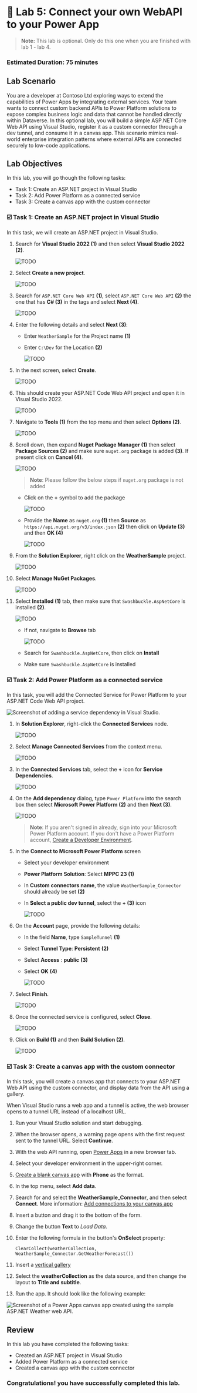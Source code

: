 # 🚀 Lab 5: Connect your own WebAPI to your Power App

> **Note:** This lab is optional. Only do this one when you are finished with lab 1 - lab 4.


### Estimated Duration: 75 minutes

## Lab Scenario

You are a developer at Contoso Ltd exploring ways to extend the capabilities of Power Apps by integrating external services. Your team wants to connect custom backend APIs to Power Platform solutions to expose complex business logic and data that cannot be handled directly within Dataverse. In this optional lab, you will build a simple ASP.NET Core Web API using Visual Studio, register it as a custom connector through a dev tunnel, and consume it in a canvas app. This scenario mimics real-world enterprise integration patterns where external APIs are connected securely to low-code applications.

## Lab Objectives

In this lab, you will go though the following tasks:

- Task 1: Create an ASP.NET project in Visual Studio
- Task 2: Add Power Platform as a connected service
- Task 3: Create a canvas app with the custom connector

### ☑️ Task 1: Create an ASP.NET project in Visual Studio

In this task, we will create an ASP.NET project in Visual Studio.

1. Search for **Visual Studio 2022 (1)** and then select **Visual Studio 2022 (2)**.

    ![TODO](./assets/bs132.png)

1. Select **Create a new project**.

    ![TODO](./assets/bs133.png)

1. Search for `ASP.NET Core Web API` **(1)**, select `ASP.NET Core Web API` **(2)** the one that has **C# (3)** in the tags and select **Next (4)**.

    ![TODO](./assets/bs134.png)

1. Enter the following details and select **Next (3)**:

   - Enter `WeatherSample` for the Project name **(1)**

   - Enter `C:\Dev` for the Location **(2)**

     ![TODO](./assets/bs135.png)   

1. In the next screen, select **Create**.

    ![TODO](./assets/bs136.png)

1. This should create your ASP.NET Code Web API project and open it in Visual Studio 2022.

    ![TODO](./assets/bs137.png)

1. Navigate to **Tools (1)** from the top menu and then select **Options (2)**.

    ![TODO](./assets/bs138.png)

1. Scroll down, then expand **Nuget Package Manager (1)** then select **Package Sources (2)** and make sure `nuget.org` package is added **(3)**. If present click on **Cancel (4)**.

    ![TODO](./assets/bs139.png)

    >**Note**: Please follow the below steps if `nuget.org` package is not added

    - Click on the **+** symbol to add the package

      ![TODO](./assets/bs140.png)

    - Provide the **Name** as `nuget.org` **(1)** then **Source** as `https://api.nuget.org/v3/index.json` **(2)** then click on **Update (3)** and then **OK (4)**

      ![TODO](./assets/bs141.png)    

1. From the **Solution Explorer**, right click on the **WeatherSample** project.

    ![TODO](./assets/bs142.png)

1. Select **Manage NuGet Packages**.

    ![TODO](./assets/bs143.png)

1. Select **Installed (1)** tab, then make sure that `Swashbuckle.AspNetCore` is installed **(2)**.

    ![TODO](./assets/bs144.png)
   
   - If not, navigate to **Browse** tab

     ![TODO](./assets/bs145.png)  

   - Search for `Swashbuckle.AspNetCore`, then click on **Install**    

   - Make sure `Swashbuckle.AspNetCore` is installed

### ☑️ Task 2: Add Power Platform as a connected service

In this task, you will add the Connected Service for Power Platform to your ASP.NET Code Web API project.

![Screenshot of adding a service dependency in Visual Studio.](./assets/vs-step2-1.png)

1. In **Solution Explorer**, right-click the **Connected Services** node.

    ![TODO](./assets/bs146.png)

1. Select **Manage Connected Services** from the context menu.

    ![TODO](./assets/bs147.png)

1. In the **Connected Services** tab, select the **+** icon for **Service Dependencies**.

    ![TODO](./assets/bs148.png)

1. On the **Add dependency** dialog, type `Power Platform` into the search box then select **Microsoft Power Platform (2)** and then **Next (3)**.

    ![TODO](./assets/bs149.png)

     >**Note**: If you aren't signed in already, sign into your Microsoft Power Platform account. If you don't have a Power Platform account, [Create a Developer Environment](create-developer-environment.md).

1. In the **Connect to Microsoft Power Platform** screen

   - Select your developer environment
   - **Power Platform Solution**: Select **MPPC 23 (1)**
   - In **Custom connectors name**, the value `WeatherSample_Connector` should already be set **(2)**
   - In **Select a public dev tunnel**, select the **+ (3)** icon

     ![TODO](./assets/bs150.png)  

1. On the **Account** page, provide the following details:      

   - In the field **Name**, type `SampleTunnel` **(1)**

   - Select **Tunnel Type**: **Persistent** **(2)**

   - Select **Access** : **public** **(3)**

   - Select **OK** **(4)**

     ![TODO](./assets/bs151.png)    

1. Select **Finish**.

    ![TODO](./assets/bs152.png)

1. Once the connected service is configured, select **Close**.

    ![TODO](./assets/bs153.png)

1. Click on **Build (1)** and then **Build Solution (2)**.
 
    ![TODO](./assets/bs154.png)

### ☑️ Task 3: Create a canvas app with the custom connector

In this task, you will create a canvas app that connects to your ASP.NET Web API using the custom connector, and display data from the API using a gallery.

When Visual Studio runs a web app and a tunnel is active, the web browser opens to a tunnel URL instead of a localhost URL.

1. Run your Visual Studio solution and start debugging.

1. When the browser opens, a warning page opens with the first request sent to the tunnel URL. Select **Continue**.

1. With the web API running, open [Power Apps](https://make.powerapps.com) in a new browser tab.

1. Select your developer environment in the upper-right corner.

1. [Create a blank canvas app](https://learn.microsoft.com/power-apps/maker/canvas-apps/create-blank-app) with **Phone** as the format.

1. In the top menu, select **Add data**.

1. Search for and select the **WeatherSample_Connector**, and then select **Connect**. More information: [Add connections to your canvas app](https://learn.microsoft.com/power-apps/maker/canvas-apps/add-data-connection)

1. Insert a button and drag it to the bottom of the form.

1. Change the button **Text** to *Load Data*.

1. Enter the following formula in the button's **OnSelect** property:

   ```powerapps-dot
   ClearCollect(weatherCollection, WeatherSample_Connector.GetWeatherForecast())
   ```

1. Insert a [vertical gallery](https://learn.microsoft.com/power-apps/maker/canvas-apps/add-gallery)

1. Select the **weatherCollection** as the data source, and then change the layout to **Title and subtitle**.

1. Run the app. It should look like the following example:

![Screenshot of a Power Apps canvas app created using the sample ASP.NET Weather web API.](./assets/vs-powerapp.png)


## Review

In this lab you have completed the following tasks:

- Created an ASP.NET project in Visual Studio
- Added Power Platform as a connected service
- Created a canvas app with the custom connector


### Congratulations! you have successfully completed this lab.

